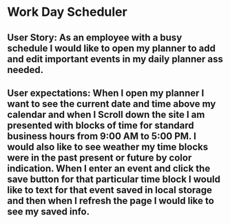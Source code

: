 # Work Day Scheduler


## User Story: As an employee with a busy schedule I would like to open my planner to add and edit important events in my daily planner ass needed.



## User expectations:  When I open my planner I want to see the current date and time above my calendar and when I Scroll down the site I am presented with blocks of time for standard business hours from 9:00 AM to 5:00 PM.  I would also like to see weather my time blocks were in the past present or future by color indication. When I enter an event and click the save button for that particular time block I would like to text for that event saved in local storage and then when I refresh the page I would like to see my saved info. 

#


#
<!-- GIVEN I am using a daily planner to create a schedule WHEN I open the planner
THEN the current day is displayed at the top of the calendar
WHEN I scroll down
THEN I am presented with time blocks for standard business hours
WHEN I view the time blocks for that day
THEN each time block is color-coded to indicate whether it is in the past, present, or future
WHEN I click into a time block
THEN I can enter an event
WHEN I click the save button for that time block
THEN the text for that event is saved in local storage
WHEN I refresh the page
THEN the saved events persist -->
